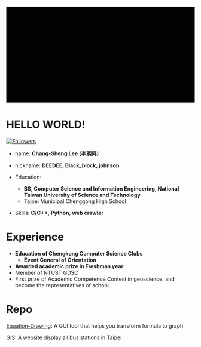 ![image](https://github.com/johnson1205/johnson1205/blob/99170bb46c0f5c29a2e6c416a077ca644a82c0f9/%E5%B7%A5%E4%BD%9C%E5%8D%80%E5%9F%9F%201_1.gif)

# HELLO WORLD!
[![Followers](https://img.shields.io/github/followers/johnson1205?style=flat-square)](https://github.com/johnson1205)

- name: **Chang-Sheng Lee (李昶昇)**
- nickname: **DEEDEE, Black_block, johnson**
- Education:
  - **BS, Computer Science and Information Engineering, National Taiwan University of Science and Technology**
  - Taipei Municipal Chenggong High School

- Skills: **C/C++**, **Python**, **web crawler**

# Experience
- **Education of Chengkong Computer Science Clubs**
  - **Event General of Orientation**
- **Awarded academic prize in Freshman year**
- Member of NTUST GDSC
- First prize of Academic Competence Contest in geoscience, and become the representatives of school

# Repo
[Equation-Drawing](https://github.com/johnson1205/Equation-Drawing): A GUI tool that helps you transform formula to graph

[GIS](https://github.com/johnson1205/GIS): A website display all bus stations in Taipei
